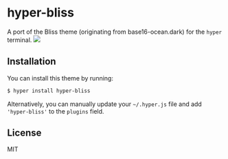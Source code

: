 # hyper-bliss

A port of the Bliss theme (originating from base16-ocean.dark) for the `hyper` terminal.
![](https://i.imgur.com/c3IVrzb.png)

## Installation

You can install this theme by running:

```bash
$ hyper install hyper-bliss
```

Alternatively, you can manually update your `~/.hyper.js` file and add `'hyper-bliss'` to the `plugins` field.

## License

MIT
